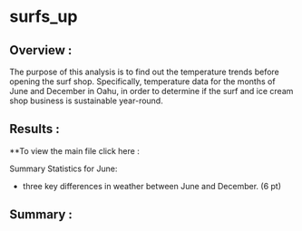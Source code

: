 # surfs_up

## Overview :
The purpose of this analysis is to find out the temperature trends before opening the surf shop. Specifically, temperature data for the months of June and December in Oahu, in order to determine if the surf and ice cream shop business is sustainable year-round.

## Results :
**To view the main file click here :

Summary Statistics for June:


* three key differences in weather between June and December. (6 pt)

## Summary :
